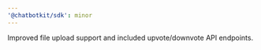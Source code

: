 ```yaml
---
'@chatbotkit/sdk': minor
---
```


Improved file upload support and included upvote/downvote API endpoints.
